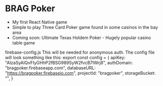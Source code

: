 # BRAG Poker
- My first React Native game
- Simple to play Three Card Poker game found in some casinos in the bay area
- Coming soon: Ultimate Texas Holdem Poker - Hugely popular casino table game

firebase-config.js
This will be needed for anonymous auth. The config file will look something like this:
export const config = {
    apiKey: "AIzaSyAIQvFIyGHhP2fBSG989SyW2fvcB7IWrj8",
    authDomain: "bragpoker.firebaseapp.com",
    databaseURL: "https://bragpoker.firebaseio.com",
    projectId: "bragpoker",
    storageBucket: "",
}
